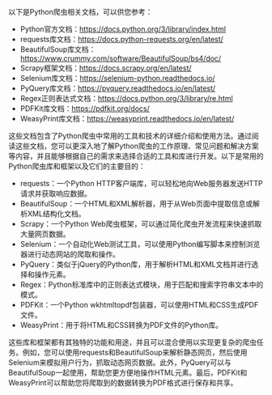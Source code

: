 以下是Python爬虫相关文档，可以供您参考：

* Python官方文档：https://docs.python.org/3/library/index.html
* requests库文档：https://docs.python-requests.org/en/latest/
* BeautifulSoup库文档：https://www.crummy.com/software/BeautifulSoup/bs4/doc/
* Scrapy框架文档：https://docs.scrapy.org/en/latest/
* Selenium库文档：https://selenium-python.readthedocs.io/
* PyQuery库文档：https://pyquery.readthedocs.io/en/latest/
* Regex正则表达式文档：https://docs.python.org/3/library/re.html
* PDFKit库文档：https://pdfkit.org/docs/
* WeasyPrint库文档：https://weasyprint.readthedocs.io/en/latest/

这些文档包含了Python爬虫中常用的工具和技术的详细介绍和使用方法。通过阅读这些文档，您可以更深入地了解Python爬虫的工作原理、常见问题和解决方案等内容，并且能够根据自己的需求来选择合适的工具和库进行开发。以下是常用的Python爬虫库和框架以及它们的主要目的：

* requests：一个Python HTTP客户端库，可以轻松地向Web服务器发送HTTP请求并获取响应数据。
* BeautifulSoup：一个HTML和XML解析器，用于从Web页面中提取信息或解析XML结构化文档。
* Scrapy：一个Python Web爬虫框架，可以通过简化爬虫开发流程来快速抓取大量网页数据。
* Selenium：一个自动化Web测试工具，可以使用Python编写脚本来控制浏览器进行动态网站的爬取和操作。
* PyQuery：类似于jQuery的Python库，用于解析HTML和XML文档并进行选择和操作元素。
* Regex：Python标准库中的正则表达式模块，用于匹配和搜索字符串文本中的模式。
* PDFKit：一个Python wkhtmltopdf包装器，可以使用HTML和CSS生成PDF文件。
* WeasyPrint：用于将HTML和CSS转换为PDF文件的Python库。

这些库和框架都有其独特的功能和用途，并且可以混合使用以实现更复杂的爬虫任务。例如，您可以使用requests和BeautifulSoup来解析静态网页，然后使用Selenium来模拟用户行为，抓取动态网页数据。此外，PyQuery可以与BeautifulSoup一起使用，帮助您更方便地操作HTML元素。最后，PDFKit和WeasyPrint可以帮助您将爬取到的数据转换为PDF格式进行保存和共享。
